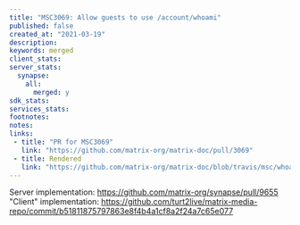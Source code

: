 ```yaml
---
title: "MSC3069: Allow guests to use /account/whoami"
published: false
created_at: "2021-03-19"
description:
keywords: merged
client_stats:
server_stats:
  synapse:
    all:
      merged: y
sdk_stats:
services_stats:
footnotes:
notes:
links:
 - title: "PR for MSC3069"
   link: "https://github.com/matrix-org/matrix-doc/pull/3069"
 - title: Rendered
   link: "https://github.com/matrix-org/matrix-doc/blob/travis/msc/whoami-guests/proposals/3069-guests-whoami.md"
---
```


Server implementation: https://github.com/matrix-org/synapse/pull/9655
"Client" implementation: https://github.com/turt2live/matrix-media-repo/commit/b51811875797863e8f4b4a1cf8a2f24a7c65e077
